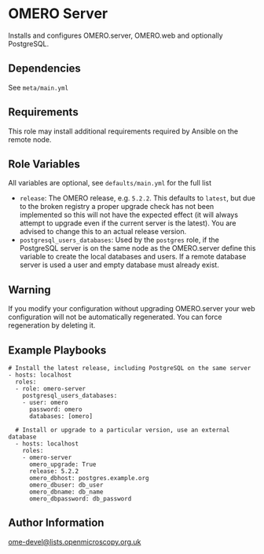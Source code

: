OMERO Server
============

Installs and configures OMERO.server, OMERO.web and optionally PostgreSQL.


Dependencies
------------

See `meta/main.yml`


Requirements
------------

This role may install additional requirements required by Ansible on the remote node.


Role Variables
--------------

All variables are optional, see `defaults/main.yml` for the full list

- `release`: The OMERO release, e.g. `5.2.2`.
This defaults to `latest`, but due to the broken registry a proper upgrade check has not been implemented so this will not have the expected effect (it will always attempt to upgrade even if the current server is the latest).
You are advised to change this to an actual release version.
- `postgresql_users_databases`: Used by the `postgres` role, if the PostgreSQL server is on the same node as the OMERO.server define this variable to create the local databases and users.
If a remote database server is used a user and empty database must already exist.


Warning
-------

If you modify your configuration without upgrading OMERO.server your web configuration will not be automatically regenerated.
You can force regeneration by deleting it.


Example Playbooks
-----------------

    # Install the latest release, including PostgreSQL on the same server
    - hosts: localhost
      roles:
      - role: omero-server
        postgresql_users_databases:
        - user: omero
          password: omero
          databases: [omero]

      # Install or upgrade to a particular version, use an external database
      - hosts: localhost
        roles:
        - omero-server
          omero_upgrade: True
          release: 5.2.2
          omero_dbhost: postgres.example.org
          omero_dbuser: db_user
          omero_dbname: db_name
          omero_dbpassword: db_password


Author Information
------------------

ome-devel@lists.openmicroscopy.org.uk
